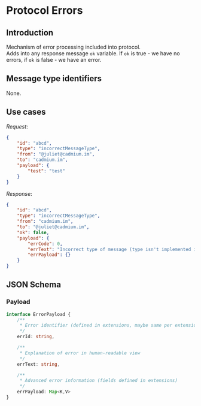 # Protocol Errors

## Introduction

Mechanism of error processing included into protocol.  
Adds into any response message `ok` variable. If `ok` is true - we have no errors, if `ok` is false - we have an error.

## Message type identifiers

None.

## Use cases

*Request*:

```json
{
    "id": "abcd",
    "type": "incorrectMessageType",
    "from": "@juliet@cadmium.im",
    "to": "cadmium.im",
    "payload": {
        "test": "test"
    }
}
```

*Response*:

```json
{
    "id": "abcd",
    "type": "incorrectMessageType",
    "from": "cadmium.im",
    "to": "@juliet@cadmium.im",
    "ok": false,
    "payload": {
        "errCode": 0,
        "errText": "Incorrect type of message (type isn't implemented in the server)",
        "errPayload": {}
    }
}
```

## JSON Schema

### Payload

```typescript
interface ErrorPayload {
    /**
     * Error identifier (defined in extensions, maybe same per extensions)
     */
    errId: string,

    /**
     * Explanation of error in human-readable view
     */
    errText: string,

    /**
     * Advanced error information (fields defined in extensions)
     */
    errPayload: Map<K,V>
}
```
